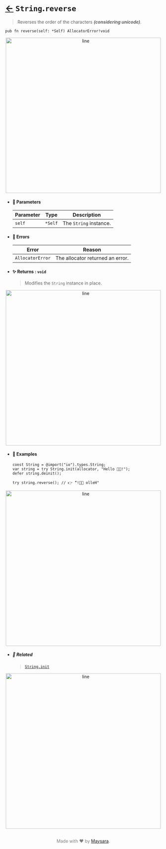 # [←](../String.md) `String`.`reverse`

> Reverses the order of the characters **_(considering unicode)_**.

```zig
pub fn reverse(self: *Self) AllocatorError!void
```


<div align="center">
<img src="https://raw.githubusercontent.com/Super-ZIG/io/refs/heads/main/dist/img/md/line.png" alt="line" style="width:500px;"/>
</div>

- #### 🧩 Parameters

    | Parameter | Type    | Description            |
    | --------- | ------- | ---------------------- |
    | `self`    | `*Self` | The `String` instance. |

- #### 🚫 Errors

    | Error            | Reason                           |
    | ---------------- | -------------------------------- |
    | `AllocatorError` | The allocator returned an error. |

- #### ✨ Returns : `void`

    > Modifies the `String` instance in place.

<div align="center">
<img src="https://raw.githubusercontent.com/Super-ZIG/io/refs/heads/main/dist/img/md/line.png" alt="line" style="width:500px;"/>
</div>

- #### 🧪 Examples

    ```zig
    const String = @import("io").types.String;
    var string = try String.init(allocator, "Hello 👨‍🏭!");
    defer string.deinit();
    ```

    ```zig
    try string.reverse(); // 👉 "ّ!👨‍🏭 olleH"
    ```

<div align="center">
<img src="https://raw.githubusercontent.com/Super-ZIG/io/refs/heads/main/dist/img/md/line.png" alt="line" style="width:500px;"/>
</div>

- ##### 🔗 Related

  > [`String.init`](./init.md)

<div align="center">
<img src="https://raw.githubusercontent.com/Super-ZIG/io/refs/heads/main/dist/img/md/line.png" alt="line" style="width:500px;"/>
</div>

<p align="center" style="color:grey;"><br />Made with ❤️ by <a href="http://github.com/maysara-elshewehy" target="blank">Maysara</a>.</p>